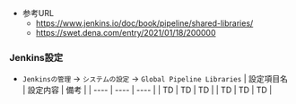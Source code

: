 - 参考URL
  - https://www.jenkins.io/doc/book/pipeline/shared-libraries/
  - https://swet.dena.com/entry/2021/01/18/200000

### Jenkins設定
- `Jenkinsの管理` → `システムの設定` → `Global Pipeline Libraries`
|  設定項目名  |  設定内容  | 備考 |
| ---- | ---- | ---- |
|  TD  |  TD  |  TD  |
|  TD  |  TD  |  TD  |
